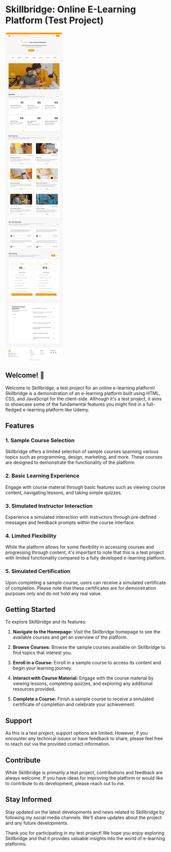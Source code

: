 # Skillbridge: Online E-Learning Platform (Test Project)

![Design preview for the Skillbridge E-learning Platform](./Design/Home%20Page%20-%20Laptop.png)

## Welcome! 👋

Welcome to Skillbridge, a test project for an online e-learning platform! Skillbridge is a demonstration of an e-learning platform built using HTML, CSS, and JavaScript for the client-side. Although it's a test project, it aims to showcase some of the fundamental features you might find in a full-fledged e-learning platform like Udemy.

## Features

### 1. Sample Course Selection

Skillbridge offers a limited selection of sample courses spanning various topics such as programming, design, marketing, and more. These courses are designed to demonstrate the functionality of the platform.

### 2. Basic Learning Experience

Engage with course material through basic features such as viewing course content, navigating lessons, and taking simple quizzes.

### 3. Simulated Instructor Interaction

Experience a simulated interaction with instructors through pre-defined messages and feedback prompts within the course interface.

### 4. Limited Flexibility

While the platform allows for some flexibility in accessing courses and progressing through content, it's important to note that this is a test project with limited functionality compared to a fully developed e-learning platform.

### 5. Simulated Certification

Upon completing a sample course, users can receive a simulated certificate of completion. Please note that these certificates are for demonstration purposes only and do not hold any real value.

## Getting Started

To explore Skillbridge and its features:

1. **Navigate to the Homepage:** Visit the Skillbridge homepage to see the available courses and get an overview of the platform.

2. **Browse Courses:** Browse the sample courses available on Skillbridge to find topics that interest you.

3. **Enroll in a Course:** Enroll in a sample course to access its content and begin your learning journey.

4. **Interact with Course Material:** Engage with the course material by viewing lessons, completing quizzes, and exploring any additional resources provided.

5. **Complete a Course:** Finish a sample course to receive a simulated certificate of completion and celebrate your achievement.

## Support

As this is a test project, support options are limited. However, if you encounter any technical issues or have feedback to share, please feel free to reach out via the provided contact information.

## Contribute

While Skillbridge is primarily a test project, contributions and feedback are always welcome. If you have ideas for improving the platform or would like to contribute to its development, please reach out to me.

## Stay Informed

Stay updated on the latest developments and news related to Skillbridge by following my social media channels. We'll share updates about the project and any future developments.

Thank you for participating in my test project! We hope you enjoy exploring Skillbridge and that it provides valuable insights into the world of e-learning platforms.
